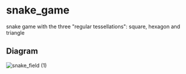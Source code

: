 # snake_game
 snake game with the three "regular tessellations": square, hexagon and triangle

## Diagram
![snake_field (1)](https://github.com/user-attachments/assets/c647919e-5106-4c48-bcf1-3af21e6fb558)
